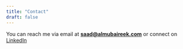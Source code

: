 ```yaml
---
title: "Contact"
draft: false
---
```

You can reach me via email at **saad@almubaireek.com** or connect on [LinkedIn](https://www.linkedin.com/in/saad-khaild-almubaireek-a891aa29b)


